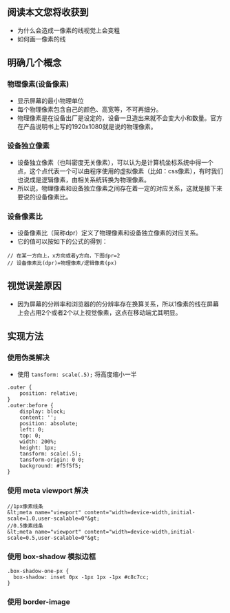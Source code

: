 ## 阅读本文您将收获到
* 为什么会造成一像素的线视觉上会变粗
* 如何画一像素的线

## 明确几个概念
### 物理像素(设备像素)
* 显示屏幕的最小物理单位
* 每个物理像素包含自己的颜色、高宽等，不可再细分。
* 物理像素是在设备出厂是设定的，设备一旦造出来就不会变大小和数量。官方在产品说明书上写的1920x1080就是说的物理像素。

### 设备独立像素
* 设备独立像素（也叫密度无关像素），可以认为是计算机坐标系统中得一个点，这个点代表一个可以由程序使用的虚拟像素（比如：css像素），有时我们也说成是逻辑像素，由相关系统转换为物理像素。
* 所以说，物理像素和设备独立像素之间存在着一定的对应关系，这就是接下来要说的设备像素比。

### 设备像素比
* 设备像素比（简称dpr）定义了物理像素和设备独立像素的对应关系。
* 它的值可以按如下的公式的得到：

```
// 在某一方向上，x方向或者y方向，下图dpr=2
// 设备像素比(dpr)=物理像素/逻辑像素(px) 
```

## 视觉误差原因
* 因为屏幕的分辨率和浏览器的的分辨率存在换算关系，所以1像素的线在屏幕上会占用2个或者2个以上视觉像素，这点在移动端尤其明显。

## 实现方法
### 使用伪类解决
* 使用 `tansform: scale(.5);` 将高度缩小一半

```
.outer {
	position: relative;
}
.outer:before {
	display: block;
	content: '';
	position: absolute;
	left: 0;
	top: 0;
	width: 200%;
	height: 1px;
	tansform: scale(.5);
	tansform-origin: 0 0;
	background: #f5f5f5;
}
```

### 使用 meta viewport 解决

```
//1px像素线条	
&lt;meta name="viewport" content="width=device-width,initial-scale=1.0,user-scalable=0"&gt;	
//0.5像素线条	
&lt;meta name="viewport" content="width=device-width,initial-scale=0.5,user-scalable=0"&gt;
```

### 使用 box-shadow 模拟边框

```
.box-shadow-one-px {	
  box-shadow: inset 0px -1px 1px -1px #c8c7cc;	
}
```

### 使用 border-image